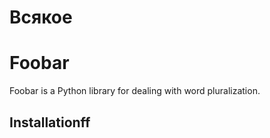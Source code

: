 # Всякое
# Foobar

Foobar is a Python library for dealing with word pluralization.

## Installationff
